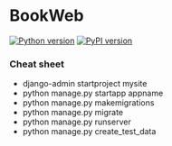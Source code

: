# BookWeb
[![Python version](https://img.shields.io/badge/python-3.6.5-blue.svg)](https://docs.python.org/3.6/whatsnew/changelog.html#python-3-6-5-final)
[![PyPI version](https://img.shields.io/badge/django-1.11.13-brightgreen.svg)](https://pypi.org/project/Django/1.11.13/)

### Cheat sheet
* django-admin startproject mysite
* python manage.py startapp appname
* python manage.py makemigrations
* python manage.py migrate
* python manage.py runserver
* python manage.py create_test_data
